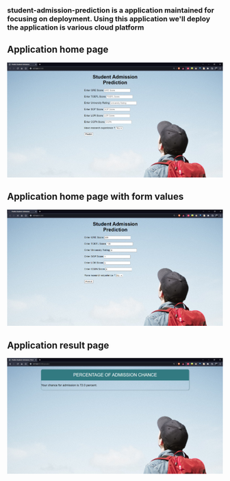 ### student-admission-prediction is a application maintained for focusing on deployment. Using this application we'll deploy the application is various cloud platform

## Application home page

![home page](https://github.com/Akshaykumarcp/student-admission-prediction/blob/main/static/screenshots/1.png)

## Application home page with form values

![home page form values](https://github.com/Akshaykumarcp/student-admission-prediction/blob/main/static/screenshots/2.png)

## Application result page

![result page](https://github.com/Akshaykumarcp/student-admission-prediction/blob/main/static/screenshots/3.png)
